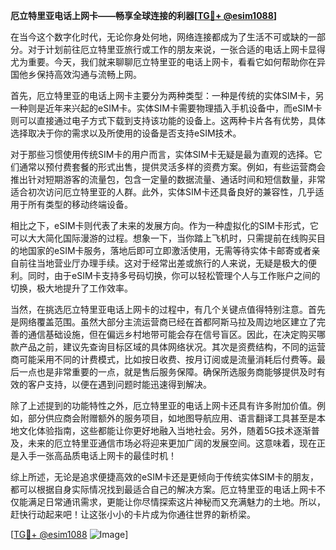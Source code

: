 **厄立特里亚电话上网卡——畅享全球连接的利器[[TG💪+ @esim1088](https://t.me/s/esim1088)]**

在当今这个数字化时代，无论你身处何地，网络连接都成为了生活不可或缺的一部分。对于计划前往厄立特里亚旅行或工作的朋友来说，一张合适的电话上网卡显得尤为重要。今天，我们就来聊聊厄立特里亚的电话上网卡，看看它如何帮助你在异国他乡保持高效沟通与流畅上网。

首先，厄立特里亚的电话上网卡主要分为两种类型：一种是传统的实体SIM卡，另一种则是近年来兴起的eSIM卡。实体SIM卡需要物理插入手机设备中，而eSIM卡则可以直接通过电子方式下载到支持该功能的设备上。这两种卡片各有优势，具体选择取决于你的需求以及所使用的设备是否支持eSIM技术。

对于那些习惯使用传统SIM卡的用户而言，实体SIM卡无疑是最为直观的选择。它们通常以预付费套餐的形式出售，提供灵活多样的资费方案。例如，有些运营商会推出针对短期游客的流量包，包含一定量的数据流量、通话时间和短信数量，非常适合初次访问厄立特里亚的人群。此外，实体SIM卡还具备良好的兼容性，几乎适用于所有类型的移动终端设备。

相比之下，eSIM卡则代表了未来的发展方向。作为一种虚拟化的SIM卡形式，它可以大大简化国际漫游的过程。想象一下，当你踏上飞机时，只需提前在线购买目的地国家的eSIM卡服务，落地后即可立即激活使用，无需等待实体卡邮寄或者亲自前往当地营业厅办理手续。这对于经常出差或旅行的人来说，无疑是极大的便利。同时，由于eSIM卡支持多号码切换，你可以轻松管理个人与工作账户之间的切换，极大地提升了工作效率。

当然，在挑选厄立特里亚电话上网卡的过程中，有几个关键点值得特别注意。首先是网络覆盖范围。虽然大部分主流运营商已经在首都阿斯马拉及周边地区建立了完善的通信基础设施，但在偏远乡村地带可能会存在信号盲区。因此，在决定购买哪款产品之前，建议先查询目标区域的具体网络状况。其次是资费结构，不同的运营商可能采用不同的计费模式，比如按日收费、按月订阅或是流量消耗后付费等。最后一点也是非常重要的一点，就是售后服务保障。确保所选服务商能够提供及时有效的客户支持，以便在遇到问题时能迅速得到解决。

除了上述提到的功能特性之外，厄立特里亚的电话上网卡还具有许多附加价值。例如，部分供应商会附赠额外的服务项目，如地图导航应用、语言翻译工具甚至是本地文化体验指南，这些都能让你更好地融入当地社会。另外，随着5G技术逐渐普及，未来的厄立特里亚通信市场必将迎来更加广阔的发展空间。这意味着，现在正是入手一张高品质电话上网卡的最佳时机！

综上所述，无论是追求便捷高效的eSIM卡还是更倾向于传统实体SIM卡的朋友，都可以根据自身实际情况找到最适合自己的解决方案。厄立特里亚的电话上网卡不仅能满足日常通讯需求，更能让你尽情探索这片神秘而又充满魅力的土地。所以，赶快行动起来吧！让这张小小的卡片成为你通往世界的新桥梁。

[[TG💪+ @esim1088](https://t.me/s/esim1088) ![Image](https://i.postimg.cc/4NQfJmqS/Snipaste-2025-05-13-00-14-12.png)]